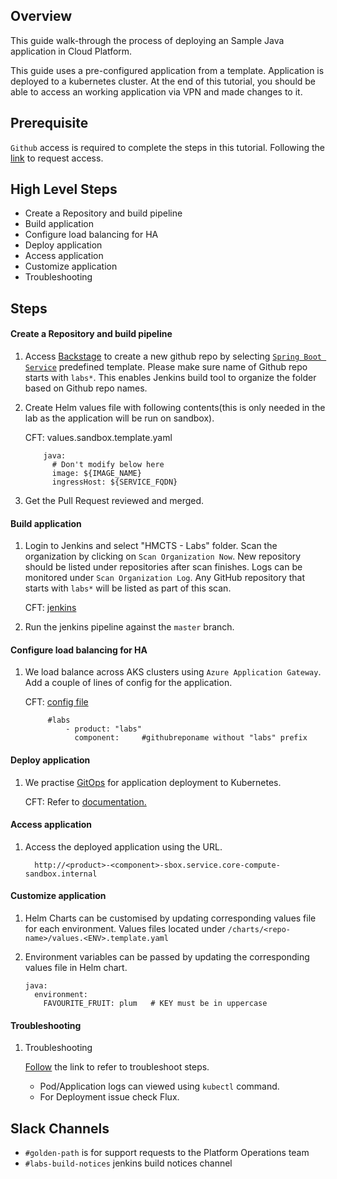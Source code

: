## Overview
This guide walk-through the process of deploying an Sample Java application in Cloud Platform.

This guide uses a pre-configured application from a template. Application is deployed to a kubernetes cluster. 
At the end of this tutorial, you should be able to access an working application via VPN and made changes to it.

## Prerequisite

`Github` access is required to complete the steps in this tutorial. Following the [link](https://hmcts.github.io/onboarding/team/github.html#github) to request access.

## High Level Steps

- Create a Repository and build pipeline
- Build application
- Configure load balancing for HA
- Deploy application
- Access application
- Customize application
- Troubleshooting

## Steps

#### Create a Repository and build pipeline

1. Access [Backstage](https://backstage.platform.hmcts.net/create) to create a new github repo by selecting [`Spring Boot Service`](https://backstage.platform.hmcts.net/create/templates/springboot-template) predefined template. Please make sure name of  Github repo  starts with `labs*`. This enables Jenkins build tool to organize the folder based on Github repo names.

2. Create Helm values file with following contents(this is only needed in the lab as the application will be run on sandbox).

   CFT: values.sandbox.template.yaml
   
    ```
        java:
          # Don't modify below here
          image: ${IMAGE_NAME}
          ingressHost: ${SERVICE_FQDN}
   
3. Get the Pull Request reviewed and merged.

#### Build application

1. Login to Jenkins and select "HMCTS - Labs" folder. Scan the organization by clicking on `Scan Organization Now`. New repository should be listed under repositories after scan finishes. Logs can be monitored under `Scan Organization Log`. Any GitHub repository that starts with `labs*` will be listed as part of this scan.

   CFT: [jenkins](https://sandbox-build.platform.hmcts.net/job/HMCTS_LABS/)


2. Run the jenkins pipeline against the `master` branch.

#### Configure load balancing for HA

1. We load balance across AKS clusters using `Azure Application Gateway`. Add a couple of lines of config for the application.

   CFT:  [config file](https://github.com/hmcts/azure-platform-terraform/blob/master/environments/sbox/backend_lb_config.yaml)

      ```
           #labs
               - product: "labs"
                 component:     #githubreponame without "labs" prefix

#### Deploy application

1. We practise [GitOps](https://www.weave.works/technologies/gitops/) for application deployment to Kubernetes.

   CFT: Refer to [documentation.]( https://github.com/hmcts/cnp-flux-config/blob/master/docs/app-deployment-v2.md)

#### Access application

1. Access the deployed application using the URL.

    ```
      http://<product>-<component>-sbox.service.core-compute-sandbox.internal   
   
#### Customize application

1. Helm Charts can be customised by updating corresponding values file for each environment. Values files located under `/charts/<repo-name>/values.<ENV>.template.yaml`  
 
2. Environment variables can be passed by updating the corresponding values file in Helm chart. 
 
       
       java:
         environment:
           FAVOURITE_FRUIT: plum   # KEY must be in uppercase

#### Troubleshooting

1. Troubleshooting

     [Follow](https://hmcts.github.io/ways-of-working/troubleshooting/#troubleshooting-issues) the link to refer to troubleshoot steps.
     - Pod/Application logs can viewed using `kubectl` command.
     - For Deployment issue check Flux.  
        
        

## Slack Channels

- `#golden-path` is for support requests to the Platform Operations team
- `#labs-build-notices` jenkins build notices channel


